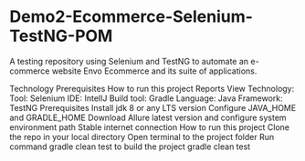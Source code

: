 # Demo2-Ecommerce-Selenium-TestNG-POM
 A testing repository using Selenium and TestNG to automate an e-commerce website Envo Ecommerce and its suite of applications.

Technology
Prerequisites
How to run this project
Reports View
Technology:
Tool: Selenium
IDE: IntelIJ
Build tool: Gradle
Language: Java
Framework: TestNG
Prerequisites
Install jdk 8 or any LTS version
Configure JAVA_HOME and GRADLE_HOME
Download Allure latest version and configure system environment path
Stable internet connection
How to run this project
Clone the repo in your local directory
Open terminal to the project folder
Run command gradle clean test to build the project
gradle clean test
